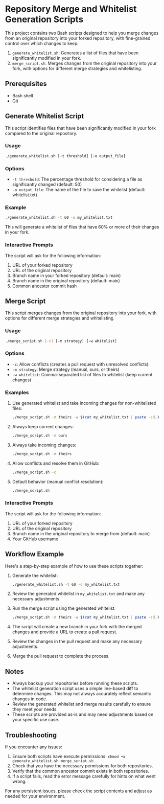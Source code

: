 # Repository Merge and Whitelist Generation Scripts

This project contains two Bash scripts designed to help you merge changes from an original repository into your forked repository, with fine-grained control over which changes to keep.

1. `generate_whitelist.sh`: Generates a list of files that have been significantly modified in your fork.
2. `merge_script.sh`: Merges changes from the original repository into your fork, with options for different merge strategies and whitelisting.

## Prerequisites

- Bash shell
- Git

## Generate Whitelist Script

This script identifies files that have been significantly modified in your fork compared to the original repository.

### Usage

```bash
./generate_whitelist.sh [-t threshold] [-o output_file]
```

### Options

- `-t threshold`: The percentage threshold for considering a file as significantly changed (default: 50)
- `-o output_file`: The name of the file to save the whitelist (default: whitelist.txt)

### Example

```bash
./generate_whitelist.sh -t 60 -o my_whitelist.txt
```

This will generate a whitelist of files that have 60% or more of their changes in your fork.

### Interactive Prompts

The script will ask for the following information:

1. URL of your forked repository
2. URL of the original repository
3. Branch name in your forked repository (default: main)
4. Branch name in the original repository (default: main)
5. Common ancestor commit hash

## Merge Script

This script merges changes from the original repository into your fork, with options for different merge strategies and whitelisting.

### Usage

```bash
./merge_script.sh [-c] [-m strategy] [-w whitelist]
```

### Options

- `-c`: Allow conflicts (creates a pull request with unresolved conflicts)
- `-m strategy`: Merge strategy (manual, ours, or theirs)
- `-w whitelist`: Comma-separated list of files to whitelist (keep current changes)

### Examples

1. Use generated whitelist and take incoming changes for non-whitelisted files:
   ```bash
   ./merge_script.sh -m theirs -w $(cat my_whitelist.txt | paste -sd,)
   ```

2. Always keep current changes:
   ```bash
   ./merge_script.sh -m ours
   ```

3. Always take incoming changes:
   ```bash
   ./merge_script.sh -m theirs
   ```

4. Allow conflicts and resolve them in GitHub:
   ```bash
   ./merge_script.sh -c
   ```

5. Default behavior (manual conflict resolution):
   ```bash
   ./merge_script.sh
   ```

### Interactive Prompts

The script will ask for the following information:

1. URL of your forked repository
2. URL of the original repository
3. Branch name in the original repository to merge from (default: main)
4. Your GitHub username

## Workflow Example

Here's a step-by-step example of how to use these scripts together:

1. Generate the whitelist:
   ```bash
   ./generate_whitelist.sh -t 60 -o my_whitelist.txt
   ```

2. Review the generated whitelist in `my_whitelist.txt` and make any necessary adjustments.

3. Run the merge script using the generated whitelist:
   ```bash
   ./merge_script.sh -m theirs -w $(cat my_whitelist.txt | paste -sd,)
   ```

4. The script will create a new branch in your fork with the merged changes and provide a URL to create a pull request.

5. Review the changes in the pull request and make any necessary adjustments.

6. Merge the pull request to complete the process.

## Notes

- Always backup your repositories before running these scripts.
- The whitelist generation script uses a simple line-based diff to determine changes. This may not always accurately reflect semantic changes in code.
- Review the generated whitelist and merge results carefully to ensure they meet your needs.
- These scripts are provided as-is and may need adjustments based on your specific use case.

## Troubleshooting

If you encounter any issues:

1. Ensure both scripts have execute permissions: `chmod +x generate_whitelist.sh merge_script.sh`
2. Check that you have the necessary permissions for both repositories.
3. Verify that the common ancestor commit exists in both repositories.
4. If a script fails, read the error message carefully for hints on what went wrong.

For any persistent issues, please check the script contents and adjust as needed for your environment.